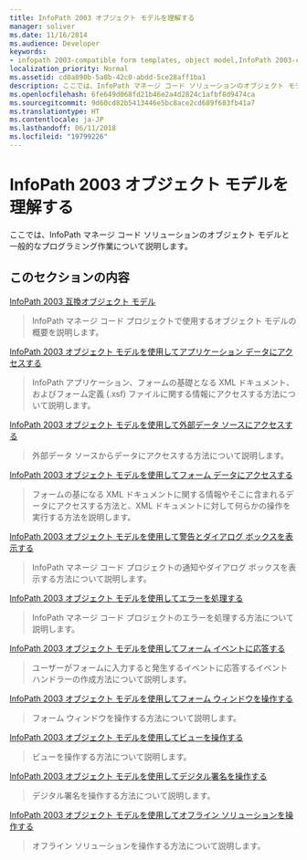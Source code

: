 ```yaml
---
title: InfoPath 2003 オブジェクト モデルを理解する
manager: soliver
ms.date: 11/16/2014
ms.audience: Developer
keywords:
- infopath 2003-compatible form templates, object model,InfoPath 2003-compatible object model,object models [InfoPath 2003]
localization_priority: Normal
ms.assetid: cd0a890b-5a8b-42c0-abdd-5ce28aff1ba1
description: ここでは、InfoPath マネージ コード ソリューションのオブジェクト モデルと一般的なプログラミング作業について説明します。
ms.openlocfilehash: 6fe649d068fd21b46e2a4d2824c1afbf8d9474ca
ms.sourcegitcommit: 9d60cd82b5413446e5bc8ace2cd689f683fb41a7
ms.translationtype: HT
ms.contentlocale: ja-JP
ms.lasthandoff: 06/11/2018
ms.locfileid: "19799226"
---
```

# <a name="understanding-the-infopath-2003-object-model"></a>InfoPath 2003 オブジェクト モデルを理解する

ここでは、InfoPath マネージ コード ソリューションのオブジェクト モデルと一般的なプログラミング作業について説明します。
  
## <a name="in-this-section"></a>このセクションの内容

[InfoPath 2003 互換オブジェクト モデル](infopath-2003-compatible-object-models.md)
  
> InfoPath マネージ コード プロジェクトで使用するオブジェクト モデルの概要を説明します。
    
[InfoPath 2003 オブジェクト モデルを使用してアプリケーション データにアクセスする](how-to-access-application-data-using-the-infopath-2003-object-model.md)
  
> InfoPath アプリケーション、フォームの基礎となる XML ドキュメント、およびフォーム定義 (.xsf) ファイルに関する情報にアクセスする方法について説明します。
    
[InfoPath 2003 オブジェクト モデルを使用して外部データ ソースにアクセスする](how-to-access-external-data-sources-using-the-infopath-2003-object-model.md)
  
> 外部データ ソースからデータにアクセスする方法について説明します。
    
[InfoPath 2003 オブジェクト モデルを使用してフォーム データにアクセスする](how-to-access-form-data-using-the-infopath-2003-object-model.md)
  
> フォームの基になる XML ドキュメントに関する情報やそこに含まれるデータにアクセスする方法と、XML ドキュメントに対して何らかの操作を実行する方法を説明します。
    
[InfoPath 2003 オブジェクト モデルを使用して警告とダイアログ ボックスを表示する](how-to-display-alerts-and-dialog-boxes-using-the-infopath-2003-object-model.md)
  
> InfoPath マネージ コード プロジェクトの通知やダイアログ ボックスを表示する方法について説明します。
    
[InfoPath 2003 オブジェクト モデルを使用してエラーを処理する](how-to-handle-errors-using-the-infopath-2003-object-model.md)
  
> InfoPath マネージ コード プロジェクトのエラーを処理する方法について説明します。
    
[InfoPath 2003 オブジェクト モデルを使用してフォーム イベントに応答する](how-to-respond-to-form-events-using-the-infopath-2003-object-model.md)
  
> ユーザーがフォームに入力すると発生するイベントに応答するイベント ハンドラーの作成方法について説明します。
    
[InfoPath 2003 オブジェクト モデルを使用してフォーム ウィンドウを操作する](how-to-work-with-form-windows-using-the-infopath-2003-object-model.md)
  
> フォーム ウィンドウを操作する方法について説明します。
    
[InfoPath 2003 オブジェクト モデルを使用してビューを操作する](how-to-work-with-views-using-the-infopath-2003-object-model.md)
  
> ビューを操作する方法について説明します。
    
[InfoPath 2003 オブジェクト モデルを使用してデジタル署名を操作する](how-to-work-with-digital-signatures-using-the-infopath-2003-object-model.md)
  
> デジタル署名を操作する方法について説明します。
    
[InfoPath 2003 オブジェクト モデルを使用してオフライン ソリューションを操作する](how-to-work-with-offline-solutions-using-the-infopath-2003-object-model.md)
  
> オフライン ソリューションを操作する方法について説明します。
    

